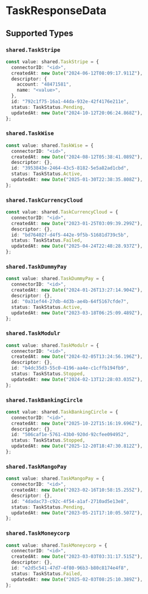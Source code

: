 # TaskResponseData


## Supported Types

### `shared.TaskStripe`

```typescript
const value: shared.TaskStripe = {
  connectorID: "<id>",
  createdAt: new Date("2024-06-12T08:09:17.911Z"),
  descriptor: {
    account: "48471581",
    name: "<value>",
  },
  id: "792c1f75-16a1-44da-932e-42f4176e211e",
  status: TaskStatus.Pending,
  updatedAt: new Date("2024-10-12T20:06:24.868Z"),
};
```

### `shared.TaskWise`

```typescript
const value: shared.TaskWise = {
  connectorID: "<id>",
  createdAt: new Date("2024-08-12T05:38:41.089Z"),
  descriptor: {},
  id: "3953843e-2464-43c5-8182-5e5a82ad1cbd",
  status: TaskStatus.Active,
  updatedAt: new Date("2025-01-30T22:38:35.808Z"),
};
```

### `shared.TaskCurrencyCloud`

```typescript
const value: shared.TaskCurrencyCloud = {
  connectorID: "<id>",
  createdAt: new Date("2023-01-25T03:09:39.299Z"),
  descriptor: {},
  id: "bd76402f-d4f5-442e-9f5b-51681d739c5b",
  status: TaskStatus.Failed,
  updatedAt: new Date("2025-04-24T22:48:28.937Z"),
};
```

### `shared.TaskDummyPay`

```typescript
const value: shared.TaskDummyPay = {
  connectorID: "<id>",
  createdAt: new Date("2024-01-26T13:27:14.904Z"),
  descriptor: {},
  id: "0a31ef44-27db-4d3b-ae4b-64f5167cfde7",
  status: TaskStatus.Active,
  updatedAt: new Date("2023-03-18T06:25:09.489Z"),
};
```

### `shared.TaskModulr`

```typescript
const value: shared.TaskModulr = {
  connectorID: "<id>",
  createdAt: new Date("2024-02-05T13:24:56.196Z"),
  descriptor: {},
  id: "b4dc35d3-55c0-4196-aa4e-c1cffb194fb9",
  status: TaskStatus.Stopped,
  updatedAt: new Date("2024-02-13T12:28:03.035Z"),
};
```

### `shared.TaskBankingCircle`

```typescript
const value: shared.TaskBankingCircle = {
  connectorID: "<id>",
  createdAt: new Date("2025-10-22T15:16:19.696Z"),
  descriptor: {},
  id: "506caf1e-5761-43b0-920d-92cfee094952",
  status: TaskStatus.Stopped,
  updatedAt: new Date("2025-12-20T18:47:30.812Z"),
};
```

### `shared.TaskMangoPay`

```typescript
const value: shared.TaskMangoPay = {
  connectorID: "<id>",
  createdAt: new Date("2023-02-16T10:58:15.255Z"),
  descriptor: {},
  id: "4dadac73-c92c-4f54-a1af-2710ad5e13e8",
  status: TaskStatus.Pending,
  updatedAt: new Date("2023-05-21T17:10:05.507Z"),
};
```

### `shared.TaskMoneycorp`

```typescript
const value: shared.TaskMoneycorp = {
  connectorID: "<id>",
  createdAt: new Date("2023-03-03T03:31:17.515Z"),
  descriptor: {},
  id: "e2d5c541-47d7-4f80-96b3-b80c8174e4f8",
  status: TaskStatus.Failed,
  updatedAt: new Date("2025-02-03T08:25:10.389Z"),
};
```

